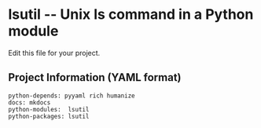 # lsutil -- Unix ls command in a Python module

Edit this file for your project.


## Project Information (YAML format)

    python-depends: pyyaml rich humanize
    docs: mkdocs
    python-modules:  lsutil
    python-packages: lsutil

